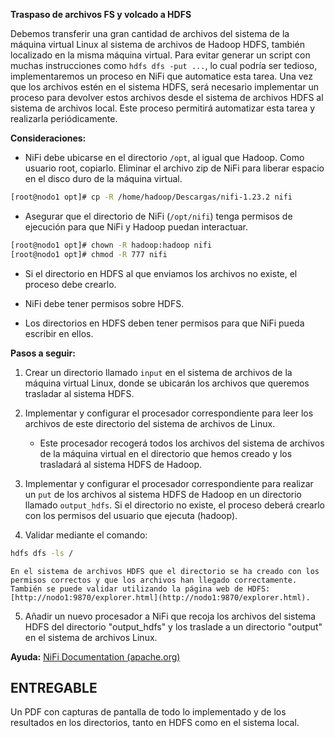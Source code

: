 **Traspaso de archivos FS y volcado a HDFS**

Debemos transferir una gran cantidad de archivos del sistema de la máquina virtual Linux al sistema de archivos de Hadoop HDFS, también localizado en la misma máquina virtual. Para evitar generar un script con muchas instrucciones como `hdfs dfs -put ...`, lo cual podría ser tedioso, implementaremos un proceso en NiFi que automatice esta tarea. Una vez que los archivos estén en el sistema HDFS, será necesario implementar un proceso para devolver estos archivos desde el sistema de archivos HDFS al sistema de archivos local. Este proceso permitirá automatizar esta tarea y realizarla periódicamente.

**Consideraciones:**

- NiFi debe ubicarse en el directorio `/opt`, al igual que Hadoop. Como usuario root, copiarlo. Eliminar el archivo zip de NiFi para liberar espacio en el disco duro de la máquina virtual.

```bash
[root@nodo1 opt]# cp -R /home/hadoop/Descargas/nifi-1.23.2 nifi
```
 
- Asegurar que el directorio de NiFi (`/opt/nifi`) tenga permisos de ejecución para que NiFi y Hadoop puedan interactuar.

```bash
[root@nodo1 opt]# chown -R hadoop:hadoop nifi
[root@nodo1 opt]# chmod -R 777 nifi
```

- Si el directorio en HDFS al que enviamos los archivos no existe, el proceso debe crearlo.

- NiFi debe tener permisos sobre HDFS.

- Los directorios en HDFS deben tener permisos para que NiFi pueda escribir en ellos.

**Pasos a seguir:**

1. Crear un directorio llamado `input` en el sistema de archivos de la máquina virtual Linux, donde se ubicarán los archivos que queremos trasladar al sistema HDFS.

2. Implementar y configurar el procesador correspondiente para leer los archivos de este directorio del sistema de archivos de Linux.

   - Este procesador recogerá todos los archivos del sistema de archivos de la máquina virtual en el directorio que hemos creado y los trasladará al sistema HDFS de Hadoop.

3. Implementar y configurar el procesador correspondiente para realizar un `put` de los archivos al sistema HDFS de Hadoop en un directorio llamado `output_hdfs`. Si el directorio no existe, el proceso deberá crearlo con los permisos del usuario que ejecuta (hadoop).

4. Validar mediante el comando:

```bash
hdfs dfs -ls /
```

    En el sistema de archivos HDFS que el directorio se ha creado con los permisos correctos y que los archivos han llegado correctamente. También se puede validar utilizando la página web de HDFS: [http://nodo1:9870/explorer.html](http://nodo1:9870/explorer.html).

5. Añadir un nuevo procesador a NiFi que recoja los archivos del sistema HDFS del directorio "output_hdfs" y los traslade a un directorio "output" en el sistema de archivos Linux.

**Ayuda:** [NiFi Documentation (apache.org)](https://nifi.apache.org/docs.html)

## ENTREGABLE 

Un PDF con capturas de pantalla de todo lo implementado y de los resultados en los directorios, tanto en HDFS como en el sistema local.